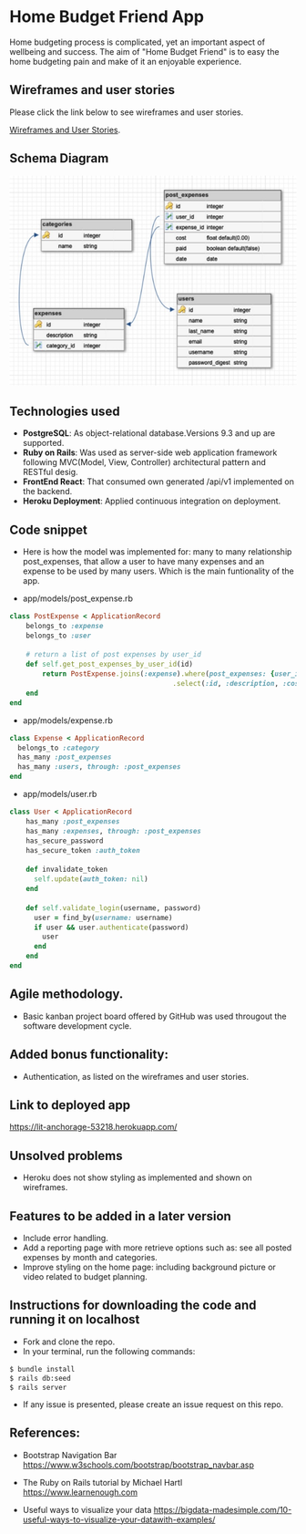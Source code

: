 # Home Budget Friend App
Home budgeting process is complicated, yet an important aspect of wellbeing and success. The aim of "Home Budget Friend" is to easy the home budgeting pain and make of it an enjoyable experience.

## Wireframes and user stories

Please click the link below to see wireframes and user stories.

[Wireframes and User Stories](./Wireframes.md).

## Schema Diagram
![Schema Diagram](./assets/schema_diagram.jpg)

## Technologies used
- **PostgreSQL**: As object-relational database.Versions 9.3 and up are supported.
- **Ruby on Rails**: Was used as server-side web application framework following MVC(Model, View, Controller) architectural pattern and RESTful desig.
- **FrontEnd React**: That consumed own generated /api/v1 implemented on the backend.
- **Heroku Deployment**: Applied continuous integration on deployment.

## Code snippet 
- Here is how the model was implemented for: many to many relationship post_expenses, that allow a user to have many expenses and an expense to be used by many users. Which is the main funtionality of the app.

- app/models/post_expense.rb
```ruby
class PostExpense < ApplicationRecord
    belongs_to :expense
    belongs_to :user

    # return a list of post expenses by user_id
    def self.get_post_expenses_by_user_id(id)
        return PostExpense.joins(:expense).where(post_expenses: {user_id: id})
                                        .select(:id, :description, :cost, :paid, :date, :category_id)
    end
end
```

- app/models/expense.rb
```ruby
class Expense < ApplicationRecord
  belongs_to :category
  has_many :post_expenses  
  has_many :users, through: :post_expenses
end
```

- app/models/user.rb
```ruby
class User < ApplicationRecord
    has_many :post_expenses  
    has_many :expenses, through: :post_expenses
    has_secure_password
    has_secure_token :auth_token

    def invalidate_token
      self.update(auth_token: nil)
    end
  
    def self.validate_login(username, password)
      user = find_by(username: username)
      if user && user.authenticate(password)
        user
      end
    end
end

```
## Agile methodology. 
- Basic kanban project board offered by GitHub was used througout the software development cycle. 

## Added bonus functionality:
- Authentication, as listed on the wireframes and user stories. 

## Link to deployed app

https://lit-anchorage-53218.herokuapp.com/

## Unsolved problems
- Heroku does not show styling as implemented and shown on wireframes.

## Features to be added in a later version
- Include error handling.
- Add a reporting page with more retrieve options such as: see all posted expenses by month and categories. 
- Improve styling on the home page: including background picture or video related to budget planning. 

## Instructions for downloading the code and running it on localhost
- Fork and clone the repo.
- In your terminal, run the following commands:
```
$ bundle install
$ rails db:seed
$ rails server
```
- If any issue is presented, please create an issue request on this repo.

## References:
- Bootstrap Navigation Bar
https://www.w3schools.com/bootstrap/bootstrap_navbar.asp

- The Ruby on Rails tutorial by Michael Hartl
https://www.learnenough.com

- Useful ways to visualize your data 
https://bigdata-madesimple.com/10-useful-ways-to-visualize-your-datawith-examples/
